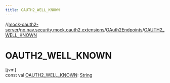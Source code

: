 ```yaml
---
title: OAUTH2_WELL_KNOWN
---
```

//[mock-oauth2-server](../../../index.html)/[no.nav.security.mock.oauth2.extensions](../index.html)/[OAuth2Endpoints](index.html)/[OAUTH2_WELL_KNOWN](-o-a-u-t-h2_-w-e-l-l_-k-n-o-w-n.html)



# OAUTH2_WELL_KNOWN



[jvm]\
const val [OAUTH2_WELL_KNOWN](-o-a-u-t-h2_-w-e-l-l_-k-n-o-w-n.html): [String](https://kotlinlang.org/api/latest/jvm/stdlib/kotlin/-string/index.html)




